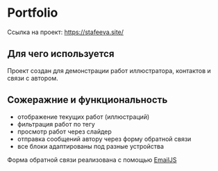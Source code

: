 # Portfolio

Ссылка на проект: <https://stafeeva.site/>

## Для чего используется

Проект создан для демонстрации работ иллюстратора, контактов и связи с автором.

## Сожеражние и функциональность

- отображение текущих работ (иллюстраций)
- фильтрация работ по тегу
- просмотр работ через слайдер
- отправка сообщений автору через форму обратной связи
- все блоки адаптированы под разные устройства

Форма обратной связи реализована с помощью  [EmailJS](https://www.emailjs.com/)

